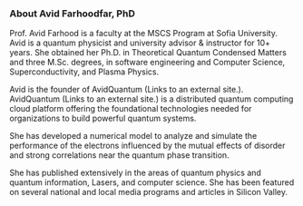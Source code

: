 ### About Avid Farhoodfar, PhD

Prof. Avid Farhood is a faculty at the MSCS Program at Sofia University. Avid is a quantum physicist and university advisor & instructor for 10+ years. She obtained her Ph.D. in Theoretical Quantum Condensed Matters and three M.Sc. degrees, in software engineering and Computer Science, Superconductivity, and Plasma Physics.

Avid is the founder of AvidQuantum (Links to an external site.). AvidQuantum (Links to an external site.) is a distributed quantum computing cloud platform offering the foundational technologies needed for organizations to build powerful quantum systems.

She has developed a numerical model to analyze and simulate the performance of the electrons influenced by the mutual effects of disorder and strong correlations near the quantum phase transition. 

She has published extensively in the areas of quantum physics and quantum information, Lasers, and computer science. She has been featured on several national and local media programs and articles in Silicon Valley.

<!--
**avidQ/avidQ** is a ✨ _special_ ✨ repository because its `README.md` (this file) appears on your GitHub profile.

-->
